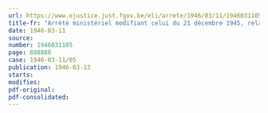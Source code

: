 ```yaml
---
url: https://www.ejustice.just.fgov.be/eli/arrete/1946/03/11/1946031105/justel
title-fr: "Arrêté ministériel modifiant celui du 21 décembre 1945, relatif à l'octroi de rations supplémentaires aux travailleurs manuels (abrogé par AM 27-06-1946, art. 5)"
date: 1946-03-11
source:
number: 1946031105
page: 888888
case: 1946-03-11/05
publication: 1946-03-13
starts:
modifies:
pdf-original:
pdf-consolidated:
---
```


